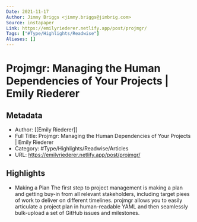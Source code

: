 ```yaml
---
Date: 2021-11-17
Author: Jimmy Briggs <jimmy.briggs@jimbrig.com>
Source: instapaper
Link: https://emilyriederer.netlify.app/post/projmgr/
Tags: ["#Type/Highlights/Readwise"]
Aliases: []
---
```

# Projmgr: Managing the Human Dependencies of Your Projects | Emily Riederer

## Metadata
- Author: [[Emily Riederer]]
- Full Title: Projmgr: Managing the Human Dependencies of Your Projects | Emily Riederer
- Category: #Type/Highlights/Readwise/Articles
- URL: https://emilyriederer.netlify.app/post/projmgr/

## Highlights
- Making a Plan
  The first step to project management is making a plan and getting buy-in from all relevant stakeholders, including target piees of work to deliver on different timelines. projmgr allows you to easily articulate a project plan in human-readable YAML and then seamlessly bulk-upload a set of GitHub issues and milestones.
